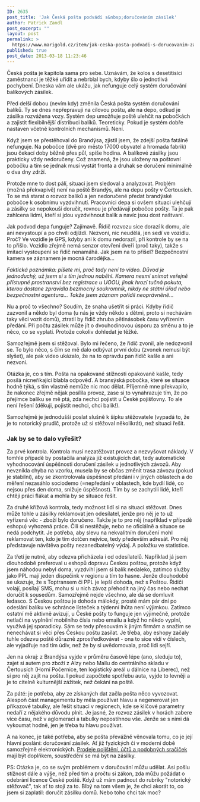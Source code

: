 ```yaml
---
ID: 2635
post_title: 'Jak Česká pošta podvádí s&nbsp;doručováním zásilek'
author: Patrick Zandl
post_excerpt: ""
layout: post
permalink: >
  https://www.marigold.cz/item/jak-ceska-posta-podvadi-s-dorucovanim-zasilek
published: true
post_date: 2013-03-18 11:23:46
---
```

<p>Česká pošta je kapitola sama pro sebe. Uznávám, že kolos s desetitisíci zaměstnanci je těžké uřídit a nebrblal bych, kdyby šlo o jednotlivá pochybení. Dneska vám ale ukážu, jak nefunguje celý systém doručování balíkových zásilek.</p>
<p>Před delší dobou (nevím kdy) změnila Česká pošta systém doručování balíků. Ty se dnes nepřepravují na cílovou poštu, ale na depo, odkud je zásilka rozvážena vozy. Systém dep umožňuje poště ulehčit na pobočkách a zajistit flexibilnější distribuci balíků. Teoreticky. Pokud je systém dobře nastaven včetně kontrolních mechanismů. Není.</p>
<p>Když jsem se přestěhoval do Brandýsa, zjistil jsem, že zdejší pošta fatálně nefunguje. Na pobočce (dvě pro město 17000 obyvatel a hromada fabrik) jsou čekací doby běžně přes půl, spíše hodina. A balíkové zásilky jsou prakticky vždy nedoručeny. Což znamená, že jsou uloženy na poštovní pobočku a tím se jednak musí vystát fronta a druhak se doručení minimálně o dva dny zdrží.</p>
<p>Protože mne to dost pálí, situaci jsem sledoval a analyzovat. Problém (možná překvapivě) není na poště Brandýs, ale na depu pošty v Čertousích. To se má starat o rozvoz balíků a jen nedoručené předat brandýské pobočce k osobnímu vyzdvihnutí. Pracovníci depa si ovšem situaci ulehčují a zásilky se nepokouší doručit, rovnou je předávají pobočce pošty. Ta je pak zahlcena lidmi, kteří si jdou vyzdvihnout balík a navíc jsou dost naštvaní.</p>
<p>Jak podvod depa funguje? Zajímavě. Řidič rozvozu sice dorazí k domu, ale ani nevystoupí a po chvíli odjíždí. Nezvoní, nic neudělá, jen sedí ve vozidlu. Proč? Ve vozidle je GPS, kdyby ani k domu nedorazil, při kontrole by se na to přišlo. Vozidlo zřejmě nemá senzor otevření dveří (proč taky), takže s imitací vystoupení se řidič nenamáhá. Jak jsem na to přišel? Bezpečnostní kamera se záznamem je mocná čarodějka...</p>
<p><em>Faktická poznámka: píšete mi, proč tady není to video. Důvod je jednoduchý, už jsem si s tím jednou naběhl. Kamera nesmí snímat veřejně přístupné prostranství bez registrace u UOOU, jinak hrozí tučná pokuta, kterou dostane zpravidla bezmocný soukromník, nikdy ne státní úřad nebo bezpečnostní agentura… Takže jsem záznam pořídil neoprávněně...</em></p>
<p>Nu a proč to všechno? Soudím, že snaha ušetřit si práci. Kdyby řidič zazvonil a někdo byl doma (u nás je vždy někdo s dětmi, proto si nechávám taky věci vozit domů), ztratil by řidič zhruba pětinásobek času vyřízením předání. Při počtu zásilek může jít o dvouhodinovou úsporu za směnu a to je něco, co se vyplatí. Protože cokoliv dohledat je těžké.</p>
<p>Samozřejmě jsem si stěžoval. Bylo mi řečeno, že řidič zvonil, ale nedozvonil se. To bylo něco, s čím se mě dalo odbývat první dobu (zvonek nemusí být slyšet), ale pak video ukázalo, že na to opravdu pan řidič kašle a ani nezvoní.</p>
<p>Otázka je, co s tím. Pošta na opakované stížnosti opakovaně kašle, tedy posílá nicneříkající blabla odpověď. A bransýská pobočka, které se situace hodně týká, s tím vlastně nemůže nic moc dělat. Příjemně mne překvapilo, že nakonec zřejmě nějak posílila provoz, zase si to vynahrazuje tím, že po přejímce balíku se mě ptá, zda nechci pojistit u České pojišťovny. To ale není řešení (děkuji, pojistit nechci, chci balík!).</p>
<p>Samozřejmě je jednodušší poslat slušně k šípku stěžovatele (vypadá to, že je to notorický prudič, protože už si stěžoval několikrát), než situaci řešit.</p>
<h3>Jak by se to dalo vyřešit?</h3>
<p>Za prvé kontrola. Kontrola musí nezatěžovat provoz a nezvyšovat náklady. V tomhle případě by postačila analýza již existujících dat, tedy automatické vyhodnocování úspěšnosti doručení zásilek u jednotlivých závozů. Aby nevznikla chyba na vzorku, musela by se občas změnit trasa závozu (pokud je stabilní), aby se zkontrolovala úspěšnost předání i v jiných oblastech a do měření nezasáhlo sociodemo (=nepředání v oblastech, kde bydlí lidé, co nejsou přes den doma, snižuje úspěšnost). Tím by se zachytili lidé, kteří chtějí práci flákat a mohla by se situace řešit.</p>
<p>Za druhé křížová kontrola, tedy možnost lidí si na situaci stěžovat. Dnes může tohle u zásilky reklamovat jen odesílatel, jenže pro něj je to už vyřízená věc - zboží bylo doručeno. Takže je to pro něj (například v případě eshopu) vyhozená práce. Čili si nestěžuje, nebo ne oficiálně a situace se nedá podchytit. Je potřeba, aby slevu na nekvalitním doručení mohl reklamovat ten, kdo je tím dotčen nejvíce, tedy především adresát. Pro něj představuje návštěva pošty nezanedbatelný výdaj. A položku ve statistice.</p>
<p>Za třetí je nutné, aby odezva přicházela i od odesílatelů. Například já jsem dlouhodobě preferoval u eshopů dopravu Českou poštou, protože když jsem náhodou nebyl doma, vyzdvihl jsem si balík nedaleko, zatímco služby jako PPL mají jeden dispečink v regionu a tím to hasne. Jenže dlouhodobě se ukazuje, že s Toptransem či PPL je lepší dohoda, než s Poštou. Řidiči volají, posílají SMS, mohu si u nich závoz přehodit na jiný čas nebo nechat doručit k sousedům. Samozřejmě nejde všechno, ale dá se domluvit ledasco. S Českou poštou je dohoda málokdy, prostě mám pár dní po odeslání balíku ve schránce lísteček a týdenní lhůta není výjimkou. Zatímco ostatní mě aktivně avizují, u České pošty to funguje jen výjimečně, protože netlačí na vyplnění mobilního čísla nebo emailu a když ho někdo vyplní, využívá jej sporadicky. Sám se tedy přesouvám k jiným firmám a snažím se nenechávat si věci přes Českou poštu zasílat. Je třeba, aby eshopy začaly tuhle odezvu poště důrazně zprostředkovávat - ona to sice vidí v číslech, ale vyjadřuje nad tím údiv, než že by si uvědomovala, proč lidi sejří.</p>
<p>Jen na okraj: z Brandýsa vyjde v průměru časově lépe (ano, sleduju to), zajet si autem pro zboží z Alzy nebo Mallu do centrálního skladu v Čertousích (Horní Počernice, ten logistický areál u dálnice na Liberec), než si pro něj zajít na poštu. I pokud započtete spotřebu auta, vyjde to levněji a je to citelně kulturnější zážitek, než čekání na poště.</p>
<p>Za páté: je potřeba, aby ze získaných dat začla pošta něco vyvozovat. Alespoň část managementu by měla používat hlavu a negenerovat jen příkazové tabulky, ale řešit situaci v regionech, kde se klíčové parametry nedaří z nějakého důvodu plnit. Je jasné, že rozvoz zásilek v horách zabere více času, než v aglomeraci a tabulky nepostihnou vše. Jenže se s nimi dá vykoumat hodně, jen je třeba tu hlavu používat.</p>
<p>A na konec, je také potřeba, aby se pošta převážně věnovala tomu, co je její hlavní poslání: doručování zásilek. Ať již fyzických či v moderní době samozřejmě elektronických. <a href="http://www.prazskypatriot.cz/proc-jsou-na-poste-nevrli-musi-nabizet-ponozky-a-hasicaky/">Prodeje pojištění, účtů a podobných sračiček</a> mají být doplňkem, soustředění se má být na zásilky.</p>
<p>PS: Otázka je, co se svým problémem v doručování můžu udělat. Asi pošlu stížnost dále a výše, než před tím a pročtu si zákon, zda můžu požádat o odebrání licence České poště. Když už mám padnout do rubriky "notorický stěžovač", tak ať to stojí za to. Blbý na tom všem je, že chci akorát to, co jsem si zaplatil: doručit zásilku domů. Nebo toho chci tak moc?</p>